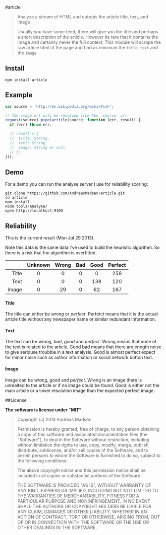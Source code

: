 #article

> Analyze a stream of HTML and outputs the article title, text, and image
>
> Usually you have some feed, there will give you the title and perhaps a
> short description of the article. However its rare that it contains the image
> and certainly never the full context. This module will scrape the raw article
> html of the page and find as minimum the `title`, `text` and the `image`.

## Install

```shell
npm install article
```

## Example

```javascript
var source = 'http://en.wikipedia.org/wiki/Fish';

// The image url will be resolved from the `source` url
request(source).pipe(article(source, function (err, result) {
  if (err) throw err;

  // result = {
  //  title: String,
  //  text: String,
  //  image: String or null
  // };
}));
```

## Demo

For a demo you can run the analyse server I use for reliability scoring:

```shell
git clone https://github.com/AndreasMadsen/article.git
cd article
npm install
node tools/analyse/
open http://localhost:9100
```

## Reliability

This is the current result (Mon Jul 29 2013).

Note this data is the same data I've used to build the
heuristic algorithm. So there is a risk that the algorithm
is overfitted.

|       | Unknown | Wrong | Bad | Good | Perfect |
|------:|:-------:|:-----:|:---:|:----:|:-------:|
| Title | 0       | 0     | 0   | 0    | 258     |
| Text  | 0       | 0     | 0   | 138  | 120     |
| Image | 0       | 29    | 0   | 62   | 167     |

#### Title

The title can either be _wrong_ or _perfect_. Perfetct means that it is
the actual article title without any newspaper name or similar redundant
information.

#### Text

The text can be _wrong_, _bad_, _good_ and _perfect_. Wrong means that none
of the text is related to the article. Good bad means that there are enogth
noise to give seriouse troubble in a text analysis. Good is almost perfect
expect for minor noise such as author information or social network button text.

#### Image

Image can be _wrong_, _good_ and _perfect_. Wrong is an image there is unrealted
to the article or if no image could be found. Good is either not the main article
or a lower resolution image than the expected perfect image.

##License

**The software is license under "MIT"**

> Copyright (c) 2013 Andreas Madsen
>
> Permission is hereby granted, free of charge, to any person obtaining a copy
> of this software and associated documentation files (the "Software"), to deal
> in the Software without restriction, including without limitation the rights
> to use, copy, modify, merge, publish, distribute, sublicense, and/or sell
> copies of the Software, and to permit persons to whom the Software is
> furnished to do so, subject to the following conditions:
>
> The above copyright notice and this permission notice shall be included in
> all copies or substantial portions of the Software.
>
> THE SOFTWARE IS PROVIDED "AS IS", WITHOUT WARRANTY OF ANY KIND, EXPRESS OR
> IMPLIED, INCLUDING BUT NOT LIMITED TO THE WARRANTIES OF MERCHANTABILITY,
> FITNESS FOR A PARTICULAR PURPOSE AND NONINFRINGEMENT. IN NO EVENT SHALL THE
> AUTHORS OR COPYRIGHT HOLDERS BE LIABLE FOR ANY CLAIM, DAMAGES OR OTHER
> LIABILITY, WHETHER IN AN ACTION OF CONTRACT, TORT OR OTHERWISE, ARISING FROM,
> OUT OF OR IN CONNECTION WITH THE SOFTWARE OR THE USE OR OTHER DEALINGS IN
> THE SOFTWARE.
